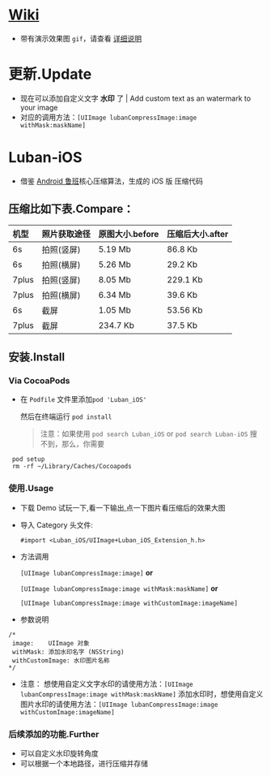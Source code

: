 
# [Wiki](https://github.com/GuoZhiQiang/Luban_iOS.wiki.git)
- 带有演示效果图 `gif`，请查看 [详细说明](http://www.jianshu.com/p/7bb78eed7826)

# 更新.Update
- 现在可以添加自定义文字 **水印** 了 | Add custom text as an watermark to your image
- 对应的调用方法：`[UIImage lubanCompressImage:image withMask:maskName]`

# Luban-iOS
- 借鉴 [Android 鲁班](https://github.com/Curzibn/Luban)核心压缩算法，生成的 iOS 版 压缩代码

## 压缩比如下表.Compare：

| 机型  | 照片获取途径  | 原图大小.before | 压缩后大小.after |
|:------------- |:--------------- | :-------------| :------------- |
| 6s         | 拍照(竖屏)   | 5.19 Mb | 86.8 Kb
| 6s         | 拍照(横屏)   | 5.26 Mb | 29.2 Kb
| 7plus      | 拍照(竖屏)   | 8.05 Mb | 229.1 Kb
| 7plus      | 拍照(横屏)   | 6.34 Mb | 39.6 Kb
| 6s         | 截屏        | 1.05 Mb | 53.56 Kb
| 7plus      | 截屏        |234.7 Kb | 37.5 Kb

## 安装.Install

### Via CocoaPods
 - 在 `Podfile` 文件里添加`pod 'Luban_iOS'`

   然后在终端运行 `pod install`
   
   >注意：如果使用 `pod search Luban_iOS` or `pod search Luban-iOS` 搜不到，那么，你需要
  ```
   pod setup
   rm -rf ~/Library/Caches/Cocoapods
  ```

### 使用.Usage
- 下载 Demo 试玩一下,看一下输出,点一下图片看压缩后的效果大图
- 导入 Category 头文件:

  `#import <Luban_iOS/UIImage+Luban_iOS_Extension_h.h>`

- 方法调用 

  `[UIImage lubanCompressImage:image]` **or**
  
  `[UIImage lubanCompressImage:image withMask:maskName]` **or**
  
  `[UIImage lubanCompressImage:image withCustomImage:imageName]`

- 参数说明

 ```
/*
  image:    UIImage 对象
  withMask: 添加水印名字 (NSString)
  withCustomImage: 水印图片名称
*/
```
- 注意：
 想使用自定义文字水印的请使用方法：`[UIImage lubanCompressImage:image withMask:maskName]`
 添加水印时，想使用自定义图片水印的请使用方法：`[UIImage lubanCompressImage:image withCustomImage:imageName]` 

### 后续添加的功能.Further
 - 可以自定义水印旋转角度
 - 可以根据一个本地路径，进行压缩并存储
